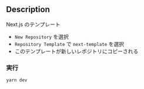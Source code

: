 ## Description
Next.js のテンプレート
 - `New Repository` を選択
 - `Repository Template` で `next-template` を選択
 - このテンプレートが新しいレポジトリにコピーされる

### 実行

```bash
yarn dev
```
